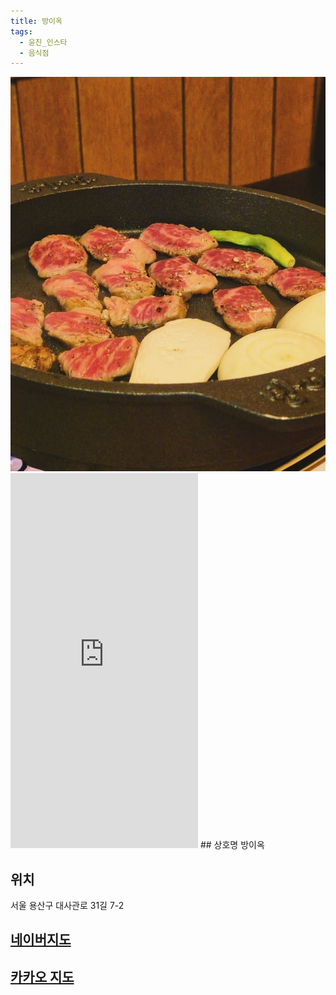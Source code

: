 ```yaml
---
title: 방이옥
tags:
  - 윤진_인스타
  - 음식점
---
```

<img src="assets/1740966706.jpg">

<iframe src="https://www.instagram.com/p/DGuCkAWSG9x/embed" frameborder="0" scrolling="auto" allowtransparency="true" height="600"></iframe>
## 상호명
방이옥

## 위치
서울 용산구 대사관로 31길 7-2

## [네이버지도](https://naver.me/5ne4CVeE)

## [카카오 지도](https://place.map.kakao.com/1964894628)